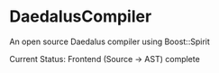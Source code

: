 # DaedalusCompiler
An open source Daedalus compiler using Boost::Spirit

Current Status: Frontend (Source -> AST) complete

